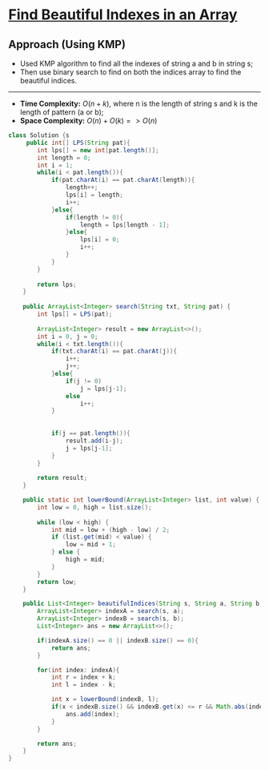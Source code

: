 # [Find Beautiful Indexes in an Array](https://leetcode.com/problems/find-beautiful-indices-in-the-given-array-i/description/)

## Approach (Using KMP)
- Used KMP algorithm to find all the indexes of string a and b in string s;
- Then use binary search to find on both the indices array to find the beautiful indices.

---

- **Time Complexity:** $O(n + k)$, where n is the length of string s and k is the length of pattern (a or b);
- **Space Complexity:** $O(n) + O(k) => O(n)$


```java
class Solution {s
     public int[] LPS(String pat){
        int lps[] = new int[pat.length()];
        int length = 0;
        int i = 1;
        while(i < pat.length()){
            if(pat.charAt(i) == pat.charAt(length)){
                length++;
                lps[i] = length;
                i++;
            }else{
                if(length != 0){
                    length = lps[length - 1];
                }else{
                    lps[i] = 0;
                    i++;
                }
            }
        }
        
        return lps;
    }
    
    public ArrayList<Integer> search(String txt, String pat) {
        int lps[] = LPS(pat);
        
        ArrayList<Integer> result = new ArrayList<>();
        int i = 0, j = 0;
        while(i < txt.length()){
            if(txt.charAt(i) == pat.charAt(j)){
                i++;
                j++;
            }else{
                if(j != 0)
                    j = lps[j-1];
                else
                    i++;
            }
            
            
            if(j == pat.length()){
                result.add(i-j);
                j = lps[j-1];
            }
        }
        
        return result;
    }

    public static int lowerBound(ArrayList<Integer> list, int value) {
        int low = 0, high = list.size();
        
        while (low < high) {
            int mid = low + (high - low) / 2;
            if (list.get(mid) < value) {
                low = mid + 1;
            } else {
                high = mid;
            }
        }
        return low;
    }

    public List<Integer> beautifulIndices(String s, String a, String b, int k) {
        ArrayList<Integer> indexA = search(s, a);
        ArrayList<Integer> indexB = search(s, b);
        List<Integer> ans = new ArrayList<>();

        if(indexA.size() == 0 || indexB.size() == 0){
            return ans;
        }

        for(int index: indexA){
            int r = index + k;
            int l = index - k;

            int x = lowerBound(indexB, l);
            if(x < indexB.size() && indexB.get(x) <= r && Math.abs(indexB.get(x)-index) <= k){
                ans.add(index);
            }
        }

        return ans;
    }
}
```